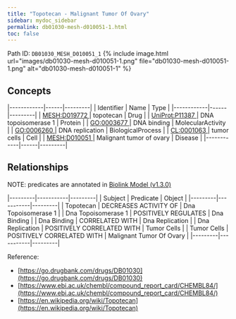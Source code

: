 ```yaml
---
title: "Topotecan - Malignant Tumor Of Ovary"
sidebar: mydoc_sidebar
permalink: db01030-mesh-d010051-1.html
toc: false 
---
```



Path ID: `DB01030_MESH_D010051_1`
{% include image.html url="images/db01030-mesh-d010051-1.png" file="db01030-mesh-d010051-1.png" alt="db01030-mesh-d010051-1" %}

## Concepts

|------------|------|---------|
| Identifier | Name | Type    |
|------------|------|---------|
| <a href="https://identifiers.org/MESH:D019772">MESH:D019772 </a> | topotecan | Drug |
| <a href="https://identifiers.org/UniProt:P11387">UniProt:P11387 </a> | DNA topoisomerase 1 | Protein |
| <a href="https://identifiers.org/GO:0003677">GO:0003677 </a> | DNA binding | MolecularActivity |
| <a href="https://identifiers.org/GO:0006260">GO:0006260 </a> | DNA replication | BiologicalProcess |
| <a href="https://identifiers.org/CL:0001063">CL:0001063 </a> | tumor cells | Cell |
| <a href="https://identifiers.org/MESH:D010051">MESH:D010051 </a> | Malignant tumor of ovary | Disease |
|------------|------|---------|

## Relationships


NOTE: predicates are annotated in <a href="https://github.com/biolink/biolink-model/releases/tag/v1.3.0">Biolink Model (v1.3.0)</a>

|---------|-----------|---------|
| Subject | Predicate | Object  |
|---------|-----------|---------|
| Topotecan | DECREASES ACTIVITY OF | Dna Topoisomerase 1 |
| Dna Topoisomerase 1 | POSITIVELY REGULATES | Dna Binding |
| Dna Binding | CORRELATED WITH | Dna Replication |
| Dna Replication | POSITIVELY CORRELATED WITH | Tumor Cells |
| Tumor Cells | POSITIVELY CORRELATED WITH | Malignant Tumor Of Ovary |
|---------|-----------|---------|

Reference: 
  - [https://go.drugbank.com/drugs/DB01030](https://go.drugbank.com/drugs/DB01030)
  - [https://www.ebi.ac.uk/chembl/compound_report_card/CHEMBL84/](https://www.ebi.ac.uk/chembl/compound_report_card/CHEMBL84/)
  - [https://en.wikipedia.org/wiki/Topotecan](https://en.wikipedia.org/wiki/Topotecan)
